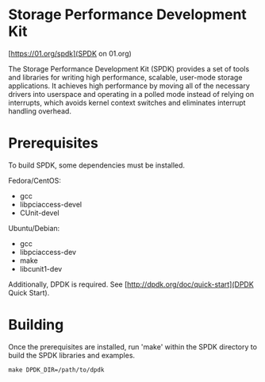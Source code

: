 Storage Performance Development Kit
===================================

[https://01.org/spdk](SPDK on 01.org)

The Storage Performance Development Kit (SPDK) provides a set of tools
and libraries for writing high performance, scalable, user-mode storage
applications.
It achieves high performance by moving all of the necessary drivers into
userspace and operating in a polled mode instead of relying on interrupts,
which avoids kernel context switches and eliminates interrupt handling
overhead.

Prerequisites
=============

To build SPDK, some dependencies must be installed.

Fedora/CentOS:

- gcc
- libpciaccess-devel
- CUnit-devel

Ubuntu/Debian:

- gcc
- libpciaccess-dev
- make
- libcunit1-dev

Additionally, DPDK is required.
See [http://dpdk.org/doc/quick-start](DPDK Quick Start).

Building
========

Once the prerequisites are installed, run 'make' within the SPDK directory
to build the SPDK libraries and examples.

    make DPDK_DIR=/path/to/dpdk
